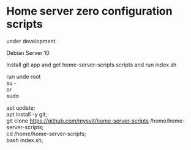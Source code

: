 # Home server zero configuration scripts

under development

Debian Server 10

Install git app and get home-server-scripts scripts and run index.sh

run unde root\
su - \
or  \
sudo

apt update;\
apt install -y git;\
git clone https://github.com/mysvit/home-server-scripts /home/home-server-scripts;\
cd /home/home-server-scripts;\
bash index.sh;
